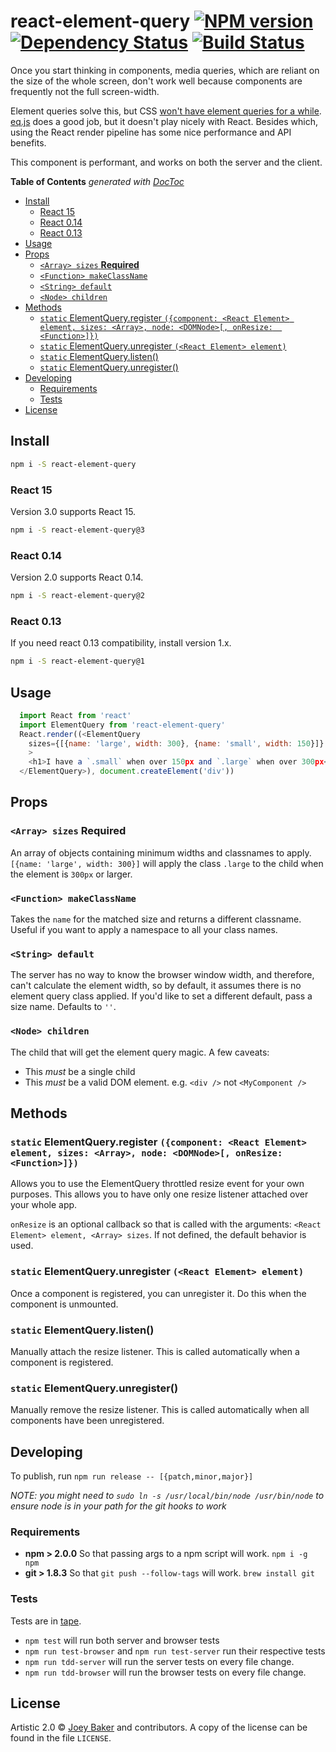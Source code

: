 # react-element-query [![NPM version][npm-image]][npm-url] [![Dependency Status][daviddm-url]][daviddm-image] [![Build Status][travis-image]][travis-url]

Once you start thinking in components, media queries, which are reliant on the size of the whole screen, don't work well because components are frequently not the full screen-width.

Element queries solve this, but CSS [won't have element queries for a while](http://discourse.specifiction.org/t/element-queries/26). [eq.js](https://github.com/snugug/eq.js) does a good job, but it doesn't play nicely with React. Besides which, using the React render pipeline has some nice performance and API benefits.

This component is performant, and works on both the server and the client.

<!-- START doctoc generated TOC please keep comment here to allow auto update -->
<!-- DON'T EDIT THIS SECTION, INSTEAD RE-RUN doctoc TO UPDATE -->
**Table of Contents**  *generated with [DocToc](http://doctoc.herokuapp.com/)*

- [Install](#install)
  - [React 15](#react-15)
  - [React 0.14](#react-014)
  - [React 0.13](#react-013)
- [Usage](#usage)
- [Props](#props)
  - [`<Array> sizes` **Required**](#array-sizes-required)
  - [`<Function> makeClassName`](#function-makeclassname)
  - [`<String> default`](#string-default)
  - [`<Node> children`](#node-children)
- [Methods](#methods)
  - [`static` ElementQuery.register `({component: <React Element> element, sizes: <Array>, node: <DOMNode>[, onResize:  <Function>]})`](#static-elementqueryregister-component-react-element-element-sizes-array-node-domnode-onresize--function)
  - [`static` ElementQuery.unregister `(<React Element> element)`](#static-elementqueryunregister-react-element-element)
  - [`static` ElementQuery.listen()](#static-elementquerylisten)
  - [`static` ElementQuery.unregister()](#static-elementqueryunregister)
- [Developing](#developing)
  - [Requirements](#requirements)
  - [Tests](#tests)
- [License](#license)

<!-- END doctoc generated TOC please keep comment here to allow auto update -->

## Install

```sh
npm i -S react-element-query
```

### React 15
Version 3.0 supports React 15.

```sh
npm i -S react-element-query@3
```

### React 0.14
Version 2.0 supports React 0.14.

```sh
npm i -S react-element-query@2
```

### React 0.13
If you need react 0.13 compatibility, install version 1.x.

```sh
npm i -S react-element-query@1
```


## Usage

```js
  import React from 'react'
  import ElementQuery from 'react-element-query'
  React.render((<ElementQuery
    sizes={[{name: 'large', width: 300}, {name: 'small', width: 150}]}
    >
    <h1>I have a `.small` when over 150px and `.large` when over 300px</h1>
  </ElementQuery>), document.createElement('div'))
```

## Props
### `<Array> sizes` **Required**
An array of objects containing minimum widths and classnames to apply. `[{name: 'large', width: 300}]` will apply the class `.large` to the child when the element is `300px` or larger.

### `<Function> makeClassName`
Takes the `name` for the matched size and returns a different classname. Useful if you want to apply a namespace to all your class names.

### `<String> default`
The server has no way to know the browser window width, and therefore, can't calculate the element width, so by default, it assumes there is no element query class applied. If you'd like to set a different default, pass a size name. Defaults to `''`.

### `<Node> children`
The child that will get the element query magic. A few caveats:

* This _must_ be a single child
* This _must_ be a valid DOM element. e.g. `<div />` not `<MyComponent />`

## Methods
### `static` ElementQuery.register `({component: <React Element> element, sizes: <Array>, node: <DOMNode>[, onResize:  <Function>]})`
Allows you to use the ElementQuery throttled resize event for your own purposes. This allows you to have only one resize listener attached over your whole app.

`onResize` is an optional callback so that is called with the arguments: `<React Element> element, <Array> sizes`. If not defined, the default behavior is used.

### `static` ElementQuery.unregister `(<React Element> element)`
Once a component is registered, you can unregister it. Do this when the component is unmounted.

### `static` ElementQuery.listen()
Manually attach the resize listener. This is called automatically when a component is registered.

### `static` ElementQuery.unregister()
Manually remove the resize listener. This is called automatically when all components have been unregistered.


## Developing
To publish, run `npm run release -- [{patch,minor,major}]`

_NOTE: you might need to `sudo ln -s /usr/local/bin/node /usr/bin/node` to ensure node is in your path for the git hooks to work_

### Requirements
* **npm > 2.0.0** So that passing args to a npm script will work. `npm i -g npm`
* **git > 1.8.3** So that `git push --follow-tags` will work. `brew install git`

### Tests
Tests are in [tape](https://github.com/substack/tape).

* `npm test` will run both server and browser tests
* `npm run test-browser` and `npm run test-server` run their respective tests
* `npm run tdd-server` will run the server tests on every file change.
* `npm run tdd-browser` will run the browser tests on every file change.

## License

Artistic 2.0 © [Joey Baker](http://byjoeybaker.com) and contributors. A copy of the license can be found in the file `LICENSE`.


[npm-url]: https://npmjs.org/package/react-element-query
[npm-image]: https://badge.fury.io/js/react-element-query.svg
[travis-url]: https://travis-ci.org/joeybaker/react-element-query
[travis-image]: https://travis-ci.org/joeybaker/react-element-query.svg?branch=master
[daviddm-url]: https://david-dm.org/joeybaker/react-element-query.svg?theme=shields.io
[daviddm-image]: https://david-dm.org/joeybaker/react-element-query
